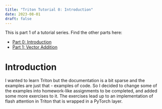 ```yaml
---
title: "Triton Tutorial 0: Introduction"
date: 2023-08-01
draft: false
---
```


This is part 1 of a tutorial series. Find the other parts here:

- [Part 0: Introduction](https://lweitkamp.github.io/posts/triton_0/)
- [Part 1: Vector Addition](https://lweitkamp.github.io/posts/triton_1/)


# Introduction
I wanted to learn Triton but the documentation is a bit sparse and the examples are just that - examples of code.
So I decided to change some of the examples into homework-like assignments to be completed, and added some more exercises to it.
The exercises lead up to an implementation of flash attention in Triton that is wrapped in a PyTorch layer.